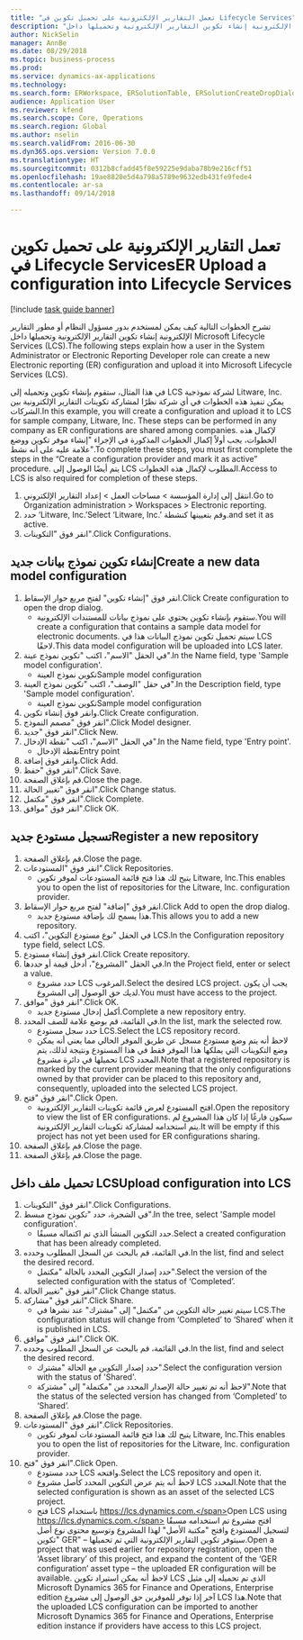 ```yaml
--- 
title: "تعمل التقارير الإلكترونية على تحميل تكوين في Lifecycle Services"
description: "تشرح الخطوات التالية كيف يمكن لمستخدم بدور مسؤول النظام أو مطور التقارير الإلكترونية إنشاء تكوين التقارير الإلكترونية وتحميلها داخل Microsoft Lifecycle Services (LCS)."
author: NickSelin
manager: AnnBe
ms.date: 08/29/2018
ms.topic: business-process
ms.prod: 
ms.service: dynamics-ax-applications
ms.technology: 
ms.search.form: ERWorkspace, ERSolutionTable, ERSolutionCreateDropDialog, ERDataModelDesigner, ERDataModelContentsItemCreationDialog, ERSolutionRepositoryTable, ERSolutionRepositoryCreateDropDialog, ERSolutionImport
audience: Application User
ms.reviewer: kfend
ms.search.scope: Core, Operations
ms.search.region: Global
ms.author: nselin
ms.search.validFrom: 2016-06-30
ms.dyn365.ops.version: Version 7.0.0
ms.translationtype: HT
ms.sourcegitcommit: 0312b8cfadd45f8e59225e9daba78b9e216cff51
ms.openlocfilehash: 19ae8820e5d4a798a5789e9632edb431fe9fede4
ms.contentlocale: ar-sa
ms.lasthandoff: 09/14/2018

---
```

# <a name="er-upload-a-configuration-into-lifecycle-services"></a><span data-ttu-id="aebb9-103">تعمل التقارير الإلكترونية على تحميل تكوين في Lifecycle Services</span><span class="sxs-lookup"><span data-stu-id="aebb9-103">ER Upload a configuration into Lifecycle Services</span></span>

[!include [task guide banner](../../includes/task-guide-banner.md)]

<span data-ttu-id="aebb9-104">تشرح الخطوات التالية كيف يمكن لمستخدم بدور مسؤول النظام أو مطور التقارير الإلكترونية إنشاء تكوين التقارير الإلكترونية وتحميلها داخل Microsoft Lifecycle Services (LCS).</span><span class="sxs-lookup"><span data-stu-id="aebb9-104">The following steps explain how a user in the System Administrator or Electronic Reporting Developer role can create a new Electronic reporting (ER) configuration and upload it into Microsoft Lifecycle Services (LCS).</span></span>

<span data-ttu-id="aebb9-105">في هذا المثال، ستقوم بإنشاء تكوين وتحميله إلى LCS لشركة نموذجية Litware, Inc. يمكن تنفيذ هذه الخطوات في أي شركة نظرًا لمشاركة تكوينات التقارير الإلكترونية بين الشركات.</span><span class="sxs-lookup"><span data-stu-id="aebb9-105">In this example, you will create a configuration and upload it to LCS for sample company, Litware, Inc. These steps can be performed in any company as ER configurations are shared among companies.</span></span> <span data-ttu-id="aebb9-106">لإكمال هذه الخطوات، يجب أولاً إكمال الخطوات المذكورة في الإجراء "إنشاء موفر تكوين ووضع علامة عليه على أنه نشط".</span><span class="sxs-lookup"><span data-stu-id="aebb9-106">To complete these steps, you must first complete the steps in the “Create a configuration provider and mark it as active” procedure.</span></span> <span data-ttu-id="aebb9-107">يتم أيضًا الوصول إلى LCS المطلوب لإكمال هذه الخطوات.</span><span class="sxs-lookup"><span data-stu-id="aebb9-107">Access to LCS is also required for completion of these steps.</span></span>

1. <span data-ttu-id="aebb9-108">انتقل إلى إدارة المؤسسة > مساحات العمل‬ > إعداد التقارير الإلكتروني‬.</span><span class="sxs-lookup"><span data-stu-id="aebb9-108">Go to Organization administration > Workspaces > Electronic reporting.</span></span>
2. <span data-ttu-id="aebb9-109">حدد ‘Litware, Inc.’</span><span class="sxs-lookup"><span data-stu-id="aebb9-109">Select ‘Litware, Inc.’</span></span> <span data-ttu-id="aebb9-110">وقم بتعيينها كنشطة.</span><span class="sxs-lookup"><span data-stu-id="aebb9-110">and set it as active.</span></span>
3. <span data-ttu-id="aebb9-111">انقر فوق "التكوينات".</span><span class="sxs-lookup"><span data-stu-id="aebb9-111">Click Configurations.</span></span>

## <a name="create-a-new-data-model-configuration"></a><span data-ttu-id="aebb9-112">إنشاء تكوين نموذج بيانات جديد</span><span class="sxs-lookup"><span data-stu-id="aebb9-112">Create a new data model configuration</span></span>
1. <span data-ttu-id="aebb9-113">انقر فوق "إنشاء تكوين" لفتح مربع حوار الإسقاط‬.</span><span class="sxs-lookup"><span data-stu-id="aebb9-113">Click Create configuration to open the drop dialog.</span></span>
    * <span data-ttu-id="aebb9-114">ستقوم بإنشاء تكوين يحتوي على نموذج بيانات للمستندات الإلكترونية.</span><span class="sxs-lookup"><span data-stu-id="aebb9-114">You will create a configuration that contains a sample data model for electronic documents.</span></span> <span data-ttu-id="aebb9-115">سيتم تحميل تكوين نموذج البيانات هذا في LCS لاحقًا.</span><span class="sxs-lookup"><span data-stu-id="aebb9-115">This data model configuration will be uploaded into LCS later.</span></span>  
2. <span data-ttu-id="aebb9-116">في الحقل "الاسم"، اكتب "تكوين نموذج عينة".</span><span class="sxs-lookup"><span data-stu-id="aebb9-116">In the Name field, type 'Sample model configuration'.</span></span>
    * <span data-ttu-id="aebb9-117">تكوين نموذج العينة</span><span class="sxs-lookup"><span data-stu-id="aebb9-117">Sample model configuration</span></span>  
3. <span data-ttu-id="aebb9-118">في حقل "الوصف"، اكتب "تكوين نموذج العينة".</span><span class="sxs-lookup"><span data-stu-id="aebb9-118">In the Description field, type 'Sample model configuration'.</span></span>
    * <span data-ttu-id="aebb9-119">تكوين نموذج العينة</span><span class="sxs-lookup"><span data-stu-id="aebb9-119">Sample model configuration</span></span>  
4. <span data-ttu-id="aebb9-120">وانقر فوق إنشاء تكوين.</span><span class="sxs-lookup"><span data-stu-id="aebb9-120">Click Create configuration.</span></span>
5. <span data-ttu-id="aebb9-121">انقر فوق "مصمم النموذج".</span><span class="sxs-lookup"><span data-stu-id="aebb9-121">Click Model designer.</span></span>
6. <span data-ttu-id="aebb9-122">انقر فوق "جديد".</span><span class="sxs-lookup"><span data-stu-id="aebb9-122">Click New.</span></span>
7. <span data-ttu-id="aebb9-123">في الحقل "الاسم"، اكتب "نقطة الإدخال".</span><span class="sxs-lookup"><span data-stu-id="aebb9-123">In the Name field, type 'Entry point'.</span></span>
    * <span data-ttu-id="aebb9-124">نقطة الإدخال</span><span class="sxs-lookup"><span data-stu-id="aebb9-124">Entry point</span></span>  
8. <span data-ttu-id="aebb9-125">وانقر فوق إضافة.</span><span class="sxs-lookup"><span data-stu-id="aebb9-125">Click Add.</span></span>
9. <span data-ttu-id="aebb9-126">انقر فوق "حفظ".</span><span class="sxs-lookup"><span data-stu-id="aebb9-126">Click Save.</span></span>
10. <span data-ttu-id="aebb9-127">قم بإغلاق الصفحة.</span><span class="sxs-lookup"><span data-stu-id="aebb9-127">Close the page.</span></span>
11. <span data-ttu-id="aebb9-128">انقر فوق "تغيير الحالة".</span><span class="sxs-lookup"><span data-stu-id="aebb9-128">Click Change status.</span></span>
12. <span data-ttu-id="aebb9-129">انقر فوق "مكتمل".</span><span class="sxs-lookup"><span data-stu-id="aebb9-129">Click Complete.</span></span>
13. <span data-ttu-id="aebb9-130">انقر فوق "موافق".</span><span class="sxs-lookup"><span data-stu-id="aebb9-130">Click OK.</span></span>

## <a name="register-a-new--repository"></a><span data-ttu-id="aebb9-131">تسجيل مستودع جديد</span><span class="sxs-lookup"><span data-stu-id="aebb9-131">Register a new  repository</span></span>
1. <span data-ttu-id="aebb9-132">قم بإغلاق الصفحة.</span><span class="sxs-lookup"><span data-stu-id="aebb9-132">Close the page.</span></span>
2. <span data-ttu-id="aebb9-133">انقر فوق "المستودعات".</span><span class="sxs-lookup"><span data-stu-id="aebb9-133">Click Repositories.</span></span>
    * <span data-ttu-id="aebb9-134">يتيح لك هذا فتح قائمة المستودعات لموفر تكوين Litware, Inc.</span><span class="sxs-lookup"><span data-stu-id="aebb9-134">This enables you to open the list of repositories for the Litware, Inc. configuration provider.</span></span>  
3. <span data-ttu-id="aebb9-135">انقر فوق "إضافة" لفتح مربع حوار الإسقاط‬.</span><span class="sxs-lookup"><span data-stu-id="aebb9-135">Click Add to open the drop dialog.</span></span>
    * <span data-ttu-id="aebb9-136">هذا يسمح لك بإضافة مستودع جديد.</span><span class="sxs-lookup"><span data-stu-id="aebb9-136">This allows you to add a new repository.</span></span>  
4. <span data-ttu-id="aebb9-137">في الحقل "نوع مستودع التكوين"، اكتب LCS.</span><span class="sxs-lookup"><span data-stu-id="aebb9-137">In the Configuration repository type field, select LCS.</span></span>
5. <span data-ttu-id="aebb9-138">انقر فوق إنشاء مستودع.</span><span class="sxs-lookup"><span data-stu-id="aebb9-138">Click Create repository.</span></span>
6. <span data-ttu-id="aebb9-139">في الحقل "المشروع"، أدخل قيمة أو حددها.</span><span class="sxs-lookup"><span data-stu-id="aebb9-139">In the Project field, enter or select a value.</span></span>
    * <span data-ttu-id="aebb9-140">حدد مشروع LCS المرغوب.</span><span class="sxs-lookup"><span data-stu-id="aebb9-140">Select the desired LCS project.</span></span> <span data-ttu-id="aebb9-141">يجب أن يكون لديك حق الوصول إلى المشروع.</span><span class="sxs-lookup"><span data-stu-id="aebb9-141">You must have access to the project.</span></span>  
7. <span data-ttu-id="aebb9-142">انقر فوق "موافق".</span><span class="sxs-lookup"><span data-stu-id="aebb9-142">Click OK.</span></span>
    * <span data-ttu-id="aebb9-143">أكمل إدخال مستودع جديد.</span><span class="sxs-lookup"><span data-stu-id="aebb9-143">Complete a new repository entry.</span></span>  
8. <span data-ttu-id="aebb9-144">في القائمة، قم بوضع علامة للصف المحدد.</span><span class="sxs-lookup"><span data-stu-id="aebb9-144">In the list, mark the selected row.</span></span>
    * <span data-ttu-id="aebb9-145">حدد سجل مستودع LCS.</span><span class="sxs-lookup"><span data-stu-id="aebb9-145">Select the LCS repository record.</span></span>  
    * <span data-ttu-id="aebb9-146">لاحظ أنه يتم وضع مستودع مسجل عن طريق الموفر الحالي مما يعني أنه يمكن وضع التكوينات التي يملكها هذا الموفر فقط في هذا المستودع ونتيجة لذلك، يتم تحميلها في دائرة مشروع LCS المحدد.</span><span class="sxs-lookup"><span data-stu-id="aebb9-146">Note that a registered repository is marked by the current provider meaning that the only configurations owned by that provider can be placed to this repository and, consequently, uploaded into the selected LCS project.</span></span>  
9. <span data-ttu-id="aebb9-147">انقر فوق "فتح".</span><span class="sxs-lookup"><span data-stu-id="aebb9-147">Click Open.</span></span>
    * <span data-ttu-id="aebb9-148">افتح المستودع لعرض قائمة تكوينات التقارير الإلكترونية.</span><span class="sxs-lookup"><span data-stu-id="aebb9-148">Open the repository to view the list of ER configurations.</span></span> <span data-ttu-id="aebb9-149">سيكون فارغًا إذا كان هذا المشروع لم يتم استخدامه لمشاركة تكوينات التقارير الإلكترونية.</span><span class="sxs-lookup"><span data-stu-id="aebb9-149">It will be empty if this project has not yet been used for ER configurations sharing.</span></span>  
10. <span data-ttu-id="aebb9-150">قم بإغلاق الصفحة.</span><span class="sxs-lookup"><span data-stu-id="aebb9-150">Close the page.</span></span>
11. <span data-ttu-id="aebb9-151">قم بإغلاق الصفحة.</span><span class="sxs-lookup"><span data-stu-id="aebb9-151">Close the page.</span></span>

## <a name="upload-configuration-into-lcs"></a><span data-ttu-id="aebb9-152">تحميل ملف داخل LCS</span><span class="sxs-lookup"><span data-stu-id="aebb9-152">Upload configuration into LCS</span></span>
1. <span data-ttu-id="aebb9-153">انقر فوق "التكوينات".</span><span class="sxs-lookup"><span data-stu-id="aebb9-153">Click Configurations.</span></span>
2. <span data-ttu-id="aebb9-154">في الشجرة، حدد "تكوين نموذج مبسط".</span><span class="sxs-lookup"><span data-stu-id="aebb9-154">In the tree, select 'Sample model configuration'.</span></span>
    * <span data-ttu-id="aebb9-155">حدد التكوين المنشأ الذي تم اكتماله مسبقًا.</span><span class="sxs-lookup"><span data-stu-id="aebb9-155">Select a created configuration that has been already completed.</span></span>  
3. <span data-ttu-id="aebb9-156">في القائمة، قم بالبحث عن السجل المطلوب وحدده.</span><span class="sxs-lookup"><span data-stu-id="aebb9-156">In the list, find and select the desired record.</span></span>
    * <span data-ttu-id="aebb9-157">حدد إصدار التكوين المحدد بالحالة "مكتمل".</span><span class="sxs-lookup"><span data-stu-id="aebb9-157">Select the version of the selected configuration with the status of ‘Completed’.</span></span>  
4. <span data-ttu-id="aebb9-158">انقر فوق "تغيير الحالة".</span><span class="sxs-lookup"><span data-stu-id="aebb9-158">Click Change status.</span></span>
5. <span data-ttu-id="aebb9-159">انقر فوق "مشاركة".</span><span class="sxs-lookup"><span data-stu-id="aebb9-159">Click Share.</span></span>
    * <span data-ttu-id="aebb9-160">سيتم تغيير حالة التكوين من "مكتمل" إلى "مشترك" عند نشرها في LCS.</span><span class="sxs-lookup"><span data-stu-id="aebb9-160">The configuration status will change from ‘Completed’ to ‘Shared’ when it is published in LCS.</span></span>  
6. <span data-ttu-id="aebb9-161">انقر فوق "موافق".</span><span class="sxs-lookup"><span data-stu-id="aebb9-161">Click OK.</span></span>
7. <span data-ttu-id="aebb9-162">في القائمة، قم بالبحث عن السجل المطلوب وحدده.</span><span class="sxs-lookup"><span data-stu-id="aebb9-162">In the list, find and select the desired record.</span></span>
    * <span data-ttu-id="aebb9-163">حدد إصدار التكوين مع الحالة "مشترك".</span><span class="sxs-lookup"><span data-stu-id="aebb9-163">Select the configuration version with the status of 'Shared'.</span></span>  
    * <span data-ttu-id="aebb9-164">لاحظ أنه تم تغيير حالة الإصدار المحدد من "مكتملة" إلى "مشتركة".</span><span class="sxs-lookup"><span data-stu-id="aebb9-164">Note that the status of the selected version has changed from ‘Completed’ to ‘Shared’.</span></span>  
8. <span data-ttu-id="aebb9-165">قم بإغلاق الصفحة.</span><span class="sxs-lookup"><span data-stu-id="aebb9-165">Close the page.</span></span>
9. <span data-ttu-id="aebb9-166">انقر فوق "المستودعات".</span><span class="sxs-lookup"><span data-stu-id="aebb9-166">Click Repositories.</span></span>
    * <span data-ttu-id="aebb9-167">يتيح لك هذا فتح قائمة المستودعات لموفر تكوين Litware, Inc.</span><span class="sxs-lookup"><span data-stu-id="aebb9-167">This enables you to open the list of repositories for the Litware, Inc. configuration provider.</span></span>  
10. <span data-ttu-id="aebb9-168">انقر فوق "فتح".</span><span class="sxs-lookup"><span data-stu-id="aebb9-168">Click Open.</span></span>
    * <span data-ttu-id="aebb9-169">حدد مستودع LCS وافتحه.</span><span class="sxs-lookup"><span data-stu-id="aebb9-169">Select the LCS repository and open it.</span></span>  
    * <span data-ttu-id="aebb9-170">لاحظ أنه يتم عرض التكوين المحدد كأصل مشروع LCS المحدد.</span><span class="sxs-lookup"><span data-stu-id="aebb9-170">Note that the selected configuration is shown as an asset of the selected LCS project.</span></span>  
    * <span data-ttu-id="aebb9-171">فتح LCS باستخدام https://lcs.dynamics.com.</span><span class="sxs-lookup"><span data-stu-id="aebb9-171">Open LCS using https://lcs.dynamics.com.</span></span> <span data-ttu-id="aebb9-172">افتح مشروع تم استخدامه مسبقًا لتسجيل المستودع وافتح "مكتبة الأصل" لهذا المشروع وتوسيع محتوى نوع أصل "تكوين GER" – سيتوفر تكوين التقارير الإلكترونية التي تم تحميلها.</span><span class="sxs-lookup"><span data-stu-id="aebb9-172">Open a project that was used earlier for repository registration, open the ‘Asset library’ of this project, and expand the content of the ‘GER configuration’ asset type – the uploaded ER configuration will be available.</span></span> <span data-ttu-id="aebb9-173">لاحظ أنه يمكن استيراد تكوين LCS الذي تم تحميله إلى مثيل Microsoft Dynamics 365 for Finance and Operations, Enterprise edition آخر إذا توفر للموفرين حق الوصول إلى مشروع LCS هذا.</span><span class="sxs-lookup"><span data-stu-id="aebb9-173">Note that the uploaded LCS configuration can be imported to another Microsoft Dynamics 365 for Finance and Operations, Enterprise edition instance if providers have access to this LCS project.</span></span>  


